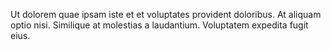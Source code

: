 Ut dolorem quae ipsam iste et et voluptates provident doloribus. At aliquam optio nisi. Similique at molestias a laudantium. Voluptatem expedita fugit eius.